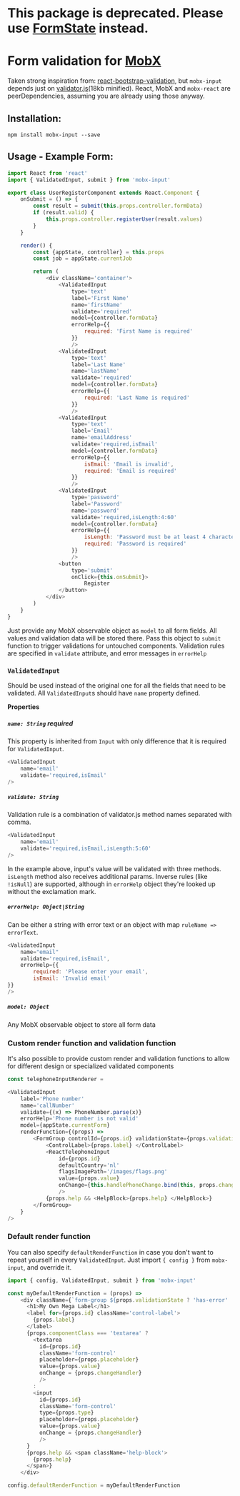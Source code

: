 # This package is deprecated. Please use [FormState](https://github.com/formstate/formstate) instead.

# Form validation for [MobX](https://github.com/mobxjs/mobx)

Taken strong inspiration from: [react-bootstrap-validation](https://github.com/heilhead/react-bootstrap-validation), but `mobx-input` depends just on [validator.js](https://github.com/chriso/validator.js/)(18kb minified). React, MobX and `mobx-react` are peerDependencies, assuming you are already using those anyway.

## Installation:

`npm install mobx-input --save`

## Usage - Example Form:

```js
import React from 'react'
import { ValidatedInput, submit } from 'mobx-input'

export class UserRegisterComponent extends React.Component {
	onSubmit = () => {
		const result = submit(this.props.controller.formData)
		if (result.valid) {
			this.props.controller.registerUser(result.values)
		}
	}

	render() {
		const {appState, controller} = this.props
		const job = appState.currentJob

		return (
			<div className='container'>
				<ValidatedInput
					type='text'
					label='First Name'
					name='firstName'
					validate='required'
					model={controller.formData}
					errorHelp={{
						required: 'First Name is required'
					}}
					/>
				<ValidatedInput
					type='text'
					label='Last Name'
					name='lastName'
					validate='required'
					model={controller.formData}
					errorHelp={{
						required: 'Last Name is required'
					}}
					/>
				<ValidatedInput
					type='text'
					label='Email'
					name='emailAddress'
					validate='required,isEmail'
					model={controller.formData}
					errorHelp={{
						isEmail: 'Email is invalid',
						required: 'Email is required'
					}}
					/>
				<ValidatedInput
					type='password'
					label='Password'
					name='password'
					validate='required,isLength:4:60'
					model={controller.formData}
					errorHelp={{
						isLength: 'Password must be at least 4 characters long',
						required: 'Password is required'
					}}
					/>
				<button
					type='submit'
					onClick={this.onSubmit}>
						Register
				</button>
			</div>
		)
	}
}
```

Just provide any MobX observable object as `model` to all form fields. All values and validation data will be stored there. Pass this object to `submit` function to trigger validations for untouched components. Validation rules are specified in `validate` attribute, and error messages in `errorHelp`

### `ValidatedInput`

Should be used instead of the original one for all the fields that need to be validated. All `ValidatedInput`s should have `name` property defined.

**Properties**

##### `name: String` **required**
This property is inherited from `Input` with only difference that it is required for `ValidatedInput`.

```js
<ValidatedInput
	name='email'
	validate='required,isEmail'
/>
```

##### `validate: String`

Validation rule is a combination of validator.js method names separated with comma.
```js
<ValidatedInput
	name='email'
	validate='required,isEmail,isLength:5:60'
/>
```
In the example above, input's value will be validated with three methods. `isLength` method also receives additional params. Inverse rules (like `!isNull`) are supported, although in `errorHelp` object they're looked up without the exclamation mark.

##### `errorHelp: Object|String`
Can be either a string with error text or an object with map `ruleName => errorText`.
```js
<ValidatedInput
	name="email"
	validate='required,isEmail',
	errorHelp={{
		required: 'Please enter your email',
		isEmail: 'Invalid email'
}}
/>
```

##### `model: Object`
Any MobX observable object to store all form data

### Custom render function and validation function
It's also possible to provide custom render and validation functions to allow for different design or specialized validated components
```js
const telephoneInputRenderer =

<ValidatedInput
	label='Phone number'
	name='callNumber'
	validate={(x) => PhoneNumber.parse(x)}
	errorHelp='Phone number is not valid'
	model={appState.currentForm}
	renderFunction={(props) =>
		<FormGroup controlId={props.id} validationState={props.validationState} >
			<ControlLabel>{props.label} </ControlLabel>
			<ReactTelephoneInput
				id={props.id}
				defaultCountry='nl'
				flagsImagePath='/images/flags.png'
				value={props.value}
				onChange={this.handlePhoneChange.bind(this, props.changeHandler)}
				/>
			{props.help && <HelpBlock>{props.help} </HelpBlock>}
		</FormGroup>
	}
/>
```

### Default render function

You can also specify `defaultRenderFunction` in case you don't want to repeat yourself in every `ValidatedInput`. Just import `{ config }` from `mobx-input`, and override it.

```js
import { config, ValidatedInput, submit } from 'mobx-input'

const myDefaultRenderFunction = (props) =>
    <div className={`form-group ${props.validationState ? 'has-error' : ''}`}>
      <h1>My Own Mega Label</h1>
      <label for={props.id} className='control-label'>
        {props.label}
      </label>
      {props.componentClass === 'textarea' ?
        <textarea
          id={props.id}
          className='form-control'
          placeholder={props.placeholder}
          value={props.value}
          onChange = {props.changeHandler}
          />
        :
        <input
          id={props.id}
          className='form-control'
          type={props.type}
          placeholder={props.placeholder}
          value={props.value}
          onChange = {props.changeHandler}
          />
      }
      {props.help && <span className='help-block'>
        {props.help}
      </span>}
    </div>

config.defaultRenderFunction = myDefaultRenderFunction
```
